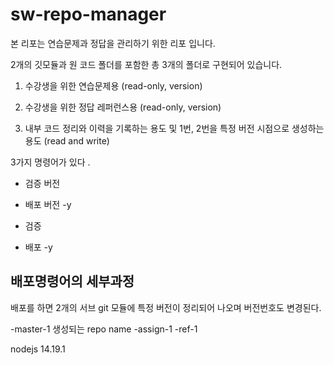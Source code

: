 # sw-repo-manager

본 리포는 연습문제과 정답을 관리하기 위한 리포 입니다.

2개의 깃모듈과 원 코드 폴더를 포함한 총 3개의 폴더로 구현되어 있습니다. 

1. 수강생을 위한 연습문제용 (read-only, version)

2. 수강생을 위한 정답 레퍼런스용 (read-only, version)

3. 내부 코드 정리와 이력을 기록하는 용도 및 1번, 2번을 특정 버전 시점으로 생성하는 용도 (read and write)

3가지 명령어가 있다 .
- 검증 버전
- 배포 버전 -y

- 검증
- 배포 -y

## 배포명령어의 세부과정
배포를 하면 
2개의 서브 git 모듈에 특정 버전이 정리되어 나오며
버전번호도 변경된다.


<package-name>-master-1
생성되는 repo name
<package-name>-assign-1
<package-name>-ref-1

nodejs 14.19.1